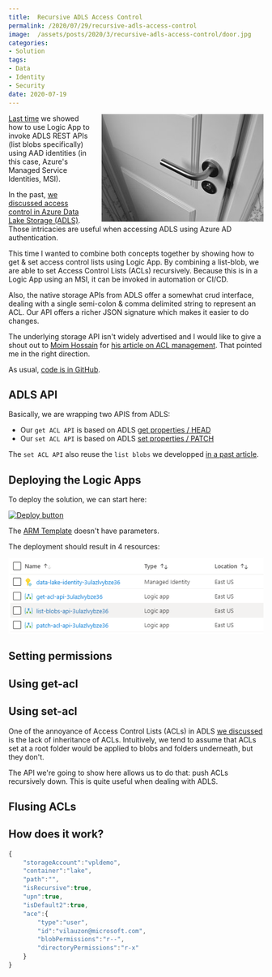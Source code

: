 ```yaml
---
title:  Recursive ADLS Access Control
permalink: /2020/07/29/recursive-adls-access-control
image:  /assets/posts/2020/3/recursive-adls-access-control/door.jpg
categories:
- Solution
tags:
- Data
- Identity
- Security
date: 2020-07-19
---
```

<img style="float:right;padding-left:20px;" title="From pexels.com" src="/assets/posts/2020/3/recursive-adls-access-control/door.jpg" />

[Last time](/2020/07/22/azure-data-lake-storage-logic-app-with-managed-identities) we showed how to use Logic App to invoke ADLS REST APIs (list blobs specifically) using AAD identities (in this case, Azure's Managed Service Identities, MSI).

In the past, [we discussed access control in Azure Data Lake Storage (ADLS)](/2020/07/16/access-control-in-azure-data-lake-storage).  Those intricacies are useful when accessing ADLS using Azure AD authentication.

This time I wanted to combine both concepts together by showing how to get & set access control lists using Logic App.  By combining a list-blob, we are able to set Access Control Lists (ACLs) recursively.  Because this is in a Logic App using an MSI, it can be invoked in automation or CI/CD.

Also, the native storage APIs from ADLS offer a somewhat crud interface, dealing with a single semi-colon & comma delimited string to represent an ACL.  Our API offers a richer JSON signature which makes it easier to do changes.

The underlying storage API isn't widely advertised and I would like to give a shout out to [Moim Hossain](https://moimhossain.com/) for [his article on ACL management](https://moimhossain.com/2019/09/20/access-control-management-via-rest-api-azure-data-lake-gen-2/).  That pointed me in the right direction.

As usual, [code is in GitHub](https://github.com/vplauzon/storage/tree/master/adls-acl-api).

## ADLS API

Basically, we are wrapping two APIS from ADLS:

* Our `get ACL API` is based on ADLS [get properties / HEAD](https://docs.microsoft.com/en-us/rest/api/storageservices/datalakestoragegen2/path/getproperties)
* Our `set ACL API` is based on ADLS [set properties / PATCH](https://docs.microsoft.com/en-us/rest/api/storageservices/datalakestoragegen2/path/update)

The `set ACL API` also reuse the `list blobs` we developped [in a past article](/2020/07/22/azure-data-lake-storage-logic-app-with-managed-identities).

## Deploying the Logic Apps

To deploy the solution, we can start here:

[![Deploy button](http://azuredeploy.net/deploybutton.png)](https://portal.azure.com/#create/Microsoft.Template/uri/https%3A%2F%2Fraw.githubusercontent.com%2Fvplauzon%2Fstorage%2Fmaster%2Fadls-acl-api%2Fdeploy-acl.json)

The [ARM Template](https://github.com/vplauzon/storage/blob/master/adls-acl-api/deploy-acl.json) doesn't have parameters.

The deployment should result in 4 resources:

![resources](/assets/posts/2020/3/recursive-adls-access-control/resources.png)

## Setting permissions

## Using get-acl

## Using set-acl

One of the annoyance of Access Control Lists (ACLs) in ADLS [we discussed](/2020/07/16/access-control-in-azure-data-lake-storage) is the lack of inheritance of ACLs.  Intuitively, we tend to assume that ACLs set at a root folder would be applied to blobs and folders underneath, but they don't.

The API we're going to show here allows us to do that:  push ACLs recursively down.  This is quite useful when dealing with ADLS.


## Flusing ACLs

## How does it work?

```javascript
{
    "storageAccount":"vpldemo",
    "container":"lake",
    "path":"",
    "isRecursive":true,
    "upn":true,
    "isDefault2":true,
    "ace":{
        "type":"user",
        "id":"vilauzon@microsoft.com",
        "blobPermissions":"r--",
        "directoryPermissions":"r-x"
    }
}
```